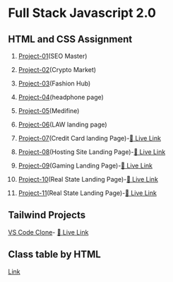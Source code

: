 # Full Stack Javascript 2.0

## HTML and CSS Assignment
1. [Project-01](./HTML%20and%20CSS%20assignments/Project-01/)(SEO Master)

2. [Project-02](./HTML%20and%20CSS%20assignments/Project-02/)(Crypto Market)
3. [Project-03](./HTML%20and%20CSS%20assignments/Project-03/)(Fashion Hub)
4. [Project-04](./HTML%20and%20CSS%20assignments/Project-04/)(headphone page)
5. [Project-05](./HTML%20and%20CSS%20assignments/Project-05/)(Medifine)
6. [Project-06](./HTML%20and%20CSS%20assignments/Project-06/)(LAW landing page)
7. [Project-07](./HTML%20and%20CSS%20assignments/01_Project-%20Credit%20Card%20Landing%20Page/Project%201-%20Credit%20Card%20Landing%20Page/)(Credit Card landing Page)-[🚀 Live Link](https://credit-card-landing-page-by-arup.netlify.app)
8. [Project-08](./HTML%20and%20CSS%20assignments/02_Project-%20Hosting%20Site%20Landing%20Page/Project-2%20Hosting%20Site/)(Hosting Site Landing Page)-[🚀 Live Link](https://hosting-site-landing-page-by-arup.netlify.app)
9. [Project-09](./HTML%20and%20CSS%20assignments/03_Project-%20Gaming%20Landing%20Page/Project%203-%20Gaming%20Landing%20Page/)(Gaming Landing Page)-[🚀 Live Link](https://gaming-landing-page-by-arup.netlify.app)
10. [Project-10](./HTML%20and%20CSS%20assignments/04_Project-%20Real%20Estate%20Landing%20Page/)(Real State Landing Page)-[🚀 Live Link](https://real-estate-landing-page-by-arup.netlify.app)
11. [Project-11](./HTML%20and%20CSS%20assignments/05_Project-%20Beats%20Landing%20Page/)(Real State Landing Page)-[🚀 Live Link](https://beats-landing-page-by-arup.netlify.app)




## Tailwind Projects
  [VS Code Clone](./vscode-clone-by%20tailwind/)- [🚀 Live Link](https://visual-studio-code-clone-by-tailwind.netlify.app)




## Class table by HTML
  [Link](./practice/html%20video%20table/class%20table.html)

